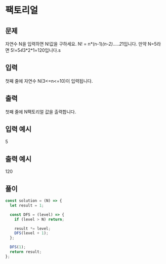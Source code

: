 # 팩토리얼

## 문제

자연수 N을 입력하면 N!값을 구하세요. N! = n*(n-1)*(n-2)*.....*2*1입니다. 만약 N=5라면 5!=5*4*3*2\*1=120입니다.s

## 입력

첫째 줄에 자연수 N(3<=n<=10)이 입력됩니다.

## 출력

첫째 줄에 N팩토리얼 값을 출력합니다.

## 입력 예시

5

## 출력 예시

120

## 풀이

```javascript
const solution = (N) => {
  let result = 1;

  const DFS = (level) => {
    if (level > N) return;

    result *= level;
    DFS(level + 1);
  };

  DFS(1);
  return result;
};
```
